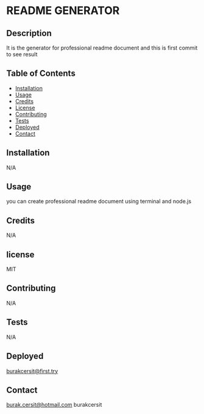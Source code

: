 
  # README GENERATOR

  ## Description
  It is the generator for professional readme document and this is first commit to see result

  ## Table of Contents
  * [Installation](#Installation)
  * [Usage](#Usage)
  * [Credits](#Credits)
  * [License](#license)
  * [Contributing](#Contributing)
  * [Tests](#Tests)
  * [Deployed](#Deployed)
  * [Contact](#Contact)


      
  ## Installation
   N/A

  ## Usage
  you can create professional readme document using terminal and node.js

  ## Credits
  N/A

  ## license
  MIT

  ## Contributing
  N/A

  ## Tests
  N/A


  ## Deployed
  burakcersit@first.try

  ## Contact
  burak.cersit@hotmail.com
  burakcersit

 

